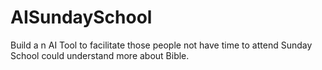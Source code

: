 # AISundaySchool
Build a n AI Tool to facilitate those people not have time to attend Sunday School could understand more about Bible.
